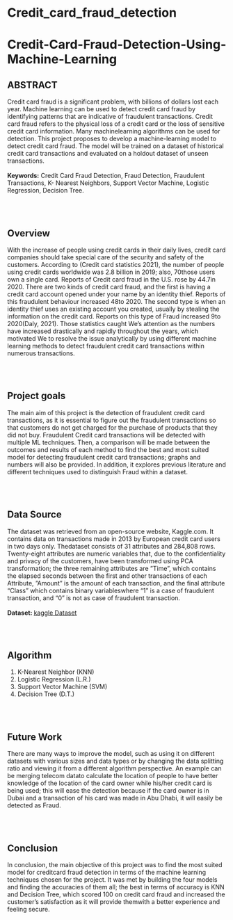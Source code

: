 # Credit_card_fraud_detection

# Credit-Card-Fraud-Detection-Using-Machine-Learning

 ## ABSTRACT
Credit card fraud is a significant problem, with billions of dollars lost each year. Machine learning can be used to detect credit card fraud by identifying patterns that are indicative of fraudulent transactions. Credit card fraud refers to the physical loss of a credit card or the loss of sensitive credit card information. Many machinelearning algorithms can be used for detection. This project proposes to develop a machine-learning model to detect credit card fraud. The model will be trained on a dataset of historical credit card transactions and evaluated on a holdout dataset of unseen transactions.
<br>
<br>
<b>Keywords:</b> Credit Card Fraud Detection, Fraud Detection, Fraudulent Transactions, K- Nearest Neighbors, Support Vector Machine, Logistic Regression, Decision Tree.

<br>
<br>

## Overview

With the increase of people using credit cards in their daily lives, credit card companies should take special care of the security and safety of the customers. According to (Credit card statistics 2021), the number of people using credit cards worldwide was 2.8 billion in 2019; also, 70those users own a single card. Reports of Credit card fraud in the U.S. rose by 44.7in 2020. There are two kinds of credit card fraud, and the first is having a credit card account opened under your name by an identity thief. Reports of this fraudulent behaviour increased 48to 2020. The second type is when an identity thief uses an existing account you created, usually by stealing the
information on the credit card. Reports on this type of Fraud increased 9to 2020(Daly, 2021). Those statistics caught We’s attention as the numbers have increased drastically and rapidly throughout the years, which motivated We to resolve the issue analytically by using different machine learning methods to detect fraudulent credit card transactions within numerous transactions.

<br>
<br>

## Project goals

The main aim of this project is the detection of fraudulent credit card transactions, as it is essential to figure out the fraudulent transactions so that customers do not get charged for the purchase of products that they did not buy. Fraudulent Credit card transactions will be detected with multiple ML techniques. Then, a comparison will be made between the outcomes and results of each method to find the best and most suited model for detecting fraudulent credit card transactions; graphs and numbers will also be provided. In addition, it explores previous literature and different
techniques used to distinguish Fraud within a dataset.


<br>
<br>

## Data Source

The dataset was retrieved from an open-source website, Kaggle.com. It contains data on transactions made in 2013 by European credit card users in two days only. Thedataset consists of 31 attributes and 284,808 rows. Twenty-eight attributes are numeric variables that, due to the confidentiality and privacy of the customers, have been transformed using PCA transformation; the three remaining attributes are ”Time”, which contains the elapsed seconds between the first and other transactions
of each Attribute, ”Amount” is the amount of each transaction, and the final attribute “Class” which contains binary variableswhere “1” is a case of fraudulent transaction, and “0” is not as case of fraudulent transaction.
<br>
<br>
<b>Dataset: </b>
<a href="https://www.kaggle.com/datasets/mlg-ulb/creditcardfraud">kaggle Dataset</a>

<br>
<br>

## Algorithm 
1. K-Nearest Neighbor (KNN)
2. Logistic Regression (L.R.)
3. Support Vector Machine (SVM)
4. Decision Tree (D.T.)


<br>
<br>

## Future Work 
There are many ways to improve the model, such as using it on different datasets with various sizes and data types or by changing the data splitting ratio and viewing it from a different algorithm perspective. An example can be merging telecom datato calculate the location of people to have better knowledge of the location of the card owner while his/her credit card is being used; this will ease the detection because if the card owner is in Dubai and a transaction of his card was made in Abu Dhabi, it
will easily be detected as Fraud.

<br>
<br>

## Conclusion
In conclusion, the main objective of this project was to find the most suited model for creditcard fraud detection in terms of the machine learning techniques chosen for the project. It was met by building the four models and finding the accuracies of them all; the best in terms of accuracy is KNN and Decision Tree, which scored 100 on credit card fraud and increased the customer’s satisfaction as it will provide themwith a better experience and feeling secure.

